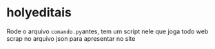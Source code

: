 # holyeditais
Rode o arquivo ```comando.py```antes, tem um script nele que joga todo web scrap no arquivo json para apresentar no site 
